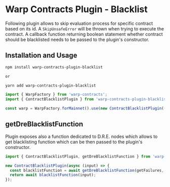 # Warp Contracts Plugin - Blacklist

Following plugin allows to skip evaluation process for specific contract based on its id. A `SkipUnsafeError` will be thrown when trying to execute the contract. A callback function returning boolean statement whether contract should be blacklisted needs to be passed to the plugin's constructor.

## Installation and Usage

```sh
npm install warp-contracts-plugin-blacklist

or

yarn add warp-contracts-plugin-blacklist
```

```ts
import { WarpFactory } from 'warp-contracts';
import { ContractBlacklistPlugin } from 'warp-contracts-plugin-blacklist';

const warp = WarpFactory.forMainnet().use(new ContractBlacklistPlugin((input: string) => Promise<boolean>));
```

## getDreBlacklistFunction

Plugin exposes also a function dedicated to D.R.E. nodes which allows to get blacklisting function which can be then passed to the plugin's constructor.

```ts
import { ContractBlacklistPlugin, getDreBlacklistFunction } from 'warp-contracts-plugin-blacklist';

new ContractBlacklistPlugin(async (input) => {
  const blacklistFunction = await getDreBlacklistFunction(getFailures, connect(), config.workersConfig.maxFailures);
  return await blacklistFunction(input);
});
```
